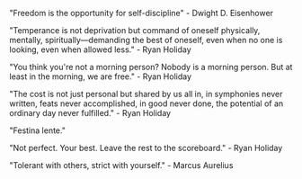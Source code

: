 "Freedom is the opportunity for self-discipline" - Dwight D. Eisenhower

"Temperance is not deprivation but command of oneself physically, mentally, spiritually—demanding the best of oneself, even when no one is looking, even when allowed less." - Ryan Holiday

"You think you're not a morning person? Nobody is a morning person. But at least in the morning, we are free." - Ryan Holiday

"The cost is not just personal but shared by us all in, in symphonies never written, feats never accomplished, in good never done, the potential of an ordinary day never fulfilled." - Ryan Holiday

"Festina lente."

"Not perfect. Your best. Leave the rest to the scoreboard." - Ryan Holiday

"Tolerant with others, strict with yourself." - Marcus Aurelius




